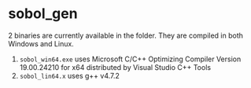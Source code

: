 # sobol_gen

2 binaries are currently available in the folder. They are compiled in both
Windows and Linux.

 1. `sobol_win64.exe` uses Microsoft C/C++ Optimizing Compiler Version 
    19.00.24210 for x64 distributed by Visual Studio C++ Tools
 2. `sobol_lin64.x` uses g++ v4.7.2
